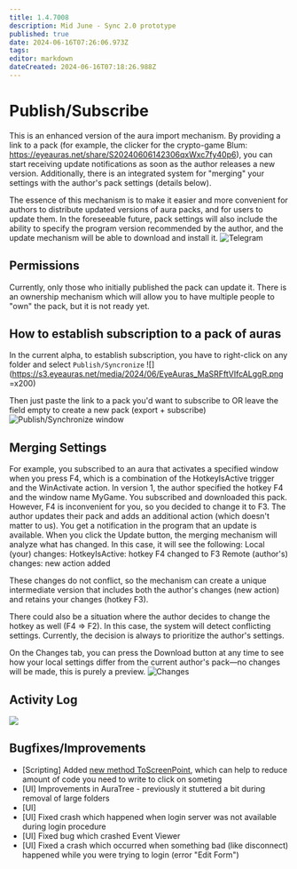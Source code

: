```yaml
---
title: 1.4.7008
description: Mid June - Sync 2.0 prototype
published: true
date: 2024-06-16T07:26:06.973Z
tags: 
editor: markdown
dateCreated: 2024-06-16T07:18:26.988Z
---
```


# Publish/Subscribe
This is an enhanced version of the aura import mechanism. By providing a link to a pack (for example, the clicker for the crypto-game Blum: https://eyeauras.net/share/S20240606142306qxWxc7fy40p6), you can start receiving update notifications as soon as the author releases a new version. Additionally, there is an integrated system for "merging" your settings with the author's pack settings (details below).

The essence of this mechanism is to make it easier and more convenient for authors to distribute updated versions of aura packs, and for users to update them. In the foreseeable future, pack settings will also include the ability to specify the program version recommended by the author, and the update mechanism will be able to download and install it.
![Telegram](https://s3.eyeauras.net/media/2024/06/EyeAuras_THioGu3JIMvvu3ZO.png) 

## Permissions
Currently, only those who initially published the pack can update it. There is an ownership mechanism which will allow you to have multiple people to "own" the pack, but it is not ready yet.

## How to establish subscription to a pack of auras
In the current alpha, to establish subscription, you have to right-click on any folder and select `Publish/Syncronize`
![](https://s3.eyeauras.net/media/2024/06/EyeAuras_MaSRFftVIfcALggR.png =x200)

Then just paste the link to a pack you'd want to subscribe to OR leave the field empty to create a new pack (export + subscribe)
![Publish/Synchronize window](https://s3.eyeauras.net/media/2024/06/EyeAuras_mX3K6JJ8M7JXhDb5.png)

## Merging Settings
For example, you subscribed to an aura that activates a specified window when you press F4, which is a combination of the HotkeyIsActive trigger and the WinActivate action.
In version 1, the author specified the hotkey F4 and the window name MyGame.
You subscribed and downloaded this pack. However, F4 is inconvenient for you, so you decided to change it to F3.
The author updates their pack and adds an additional action (which doesn't matter to us). You get a notification in the program that an update is available.
When you click the Update button, the merging mechanism will analyze what has changed. In this case, it will see the following:
Local (your) changes: HotkeyIsActive: hotkey F4 changed to F3
Remote (author's) changes: new action added

These changes do not conflict, so the mechanism can create a unique intermediate version that includes both the author's changes (new action) and retains your changes (hotkey F3).

There could also be a situation where the author decides to change the hotkey as well (F4 => F2). In this case, the system will detect conflicting settings. Currently, the decision is always to prioritize the author's settings.

On the Changes tab, you can press the Download button at any time to see how your local settings differ from the current author's pack—no changes will be made, this is purely a preview.
![Changes](https://s3.eyeauras.net/media/2024/06/EyeAuras_G2iMRdETXWcHY79L.png)

## Activity Log
![](https://s3.eyeauras.net/media/2024/06/EyeAuras_BtGqp4IpMW2XCqM5.png)


## Bugfixes/Improvements
- [Scripting] Added [new method ToScreenPoint](https://wiki.eyeauras.net/en/scripting/api/WindowImageProcessedEventArgs), which can help to reduce amount of code you need to write to click on someting 
- [UI] Improvements in AuraTree - previously it stuttered a bit during removal of large folders
- [UI]
- [UI] Fixed crash which happened when login server was not available during login procedure
- [UI] Fixed bug which crashed Event Viewer
- [UI] Fixed a crash which occurred when something bad (like disconnect) happened while you were trying to login (error "Edit Form")